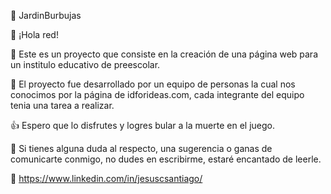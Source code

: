 👶 JardinBurbujas

👋 ¡Hola red!

💼 Este es un proyecto que consiste en la creación de una página web para un institulo educativo de preescolar.

🔧 El proyecto fue desarrollado por un equipo de personas la cual nos conocimos por la página de idforideas.com, cada integrante del equipo tenia una tarea a realizar.

👍 Espero que lo disfrutes y logres bular a la muerte en el juego.

📨 Si tienes alguna duda al respecto, una sugerencia o ganas de comunicarte conmigo, no dudes en escribirme, estaré encantado de leerle.

📲 https://www.linkedin.com/in/jesuscsantiago/
